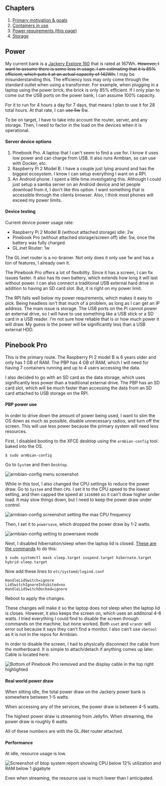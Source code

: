 ## Chapters
1. [Primary motivation & goals](https://github.com/cinimodev/portable-internet-in-a-box)
2. [Containers in use](https://github.com/cinimodev/portable-internet-in-a-box/blob/main/Containers%20in%20use.md)
3. [Power requirements (this page)](https://github.com/cinimodev/portable-internet-in-a-box/blob/main/Power%20Requirements.md)
4. [Storage](https://github.com/cinimodev/portable-internet-in-a-box/blob/main/Storage.md)

## Power
My current bank is a [Jackery Explore 160](https://www.jackery.com/products/explorer-160-portable-power-station) that is rated at 167Wh. ~~However, I want to assume there is some loss in usage. I am estimating that it is 85% efficient, which puts it at an actual capacity of 142Wh.~~ I may be misunderstanding this. The efficiency loss may only come through the standard outlet when using a transformer. For example, when plugging in a laptop using the power brick, the brick is only 85% efficient. If I only plan to come out the USB ports on the power bank, I can assume 100% capacity.

For it to run for 4 hours a day for 7 days, that means I plan to use it for 28 total hours. At that rate, I can ~~use 5w~~ 6w.

To be on target, I have to take into account the router, server, and any storage. Then, I need to factor in the load on the devices when it is operational. 

#### Server device options
1. Pinebook Pro. A laptop that I can't seem to find a use for. I know it uses low power and can charge from USB. It also runs Armbian, so can use with Docker, etc.
2. Raspberry Pi 2 Model B. I have a couple just lying around and has the biggest ecosystem. I know I can setup everything I want on a RPI.
3. An Android phone. I spent a little time investigating this. Although I could just setup a samba server on an Android device and let people download from it, I don't like this option. I want something that is accessible through the clients browser. Also, I think most phones will exceed my power limits. 

#### Device testing

Current device power usage rate:
* Raspberry Pi 2 Model B (without attached storage) idle: 2w
* Pinebook Pro (without attached storage/screen off) idle: 5w, once the battery was fully charged.
* GL.inet Router: 1w

The GL.inet router is a no-brainer. Not only does it only use 1w and has a ton of features, I already own it.

The Pinebook Pro offers a lot of flexibility. Since it has a screen, I can fix issues faster. It also has its own battery, which extends how long it will last without power. I can also connect a traditional USB external hard drive in addition to having an SD card slot. But, it is right on my power limit. 

The RPI falls well below my power requirements, which makes it easy to pick. Being headless isn't that much of a problem, as long as I can get an IP address. The main issue is storage. The USB ports on the Pi cannot power an external drive, so I will have to use something like a USB stick or a SD card in a USB reader. I'm not sure how reliable that is or how much power it will draw. My guess is the power will be significantly less than a USB external HDD. 

## Pinebook Pro
This is the primary route. The Raspberry Pi 2 model B is 6 years older and only has 1 GB of RAM. The PBP has 4 GB of RAM, which I will need for having 7 containers running and up to 4 users accessing the data. 

I also decided to go with an SD card as the data storage, which uses significantly less power than a traditional external drive. The PBP has an SD card slot, which will be much faster than accessing the data from an SD card attached to USB  storage on the RPI. 

#### PBP power use
In order to drive down the amount of power being used, I want to slim the OS down as much as possible, disable unnecessary radios, and turn off the screen. This will use less power because the primary system will need less resources. 

First, I disabled booting to the XFCE desktop using the `armbian-config` tool baked into the OS. 

```
$ sudo armbian-config
```

Go to `System` and then `Desktop`.

![armbian-config menu screenshot](https://github.com/cinimodev/portable-internet-in-a-box/blob/main/_images/Pasted%20image%2020221218185035.png)

While in this tool, I also changed the CPU settings to reduce the power draw. Go to `System` and then `CPU`.  I set it to the CPU speed to the lowest setting, and then capped the speed at `1416000` so it can't draw higher under load. It may slow things down, but I need to keep the power draw under control. 

![armbian-config screenshot setting the max CPU frequency](https://github.com/cinimodev/portable-internet-in-a-box/blob/main/_images/Pasted%20image%2020221218185207.png)

Then, I set it to `powersave`, which dropped the power draw by 1-2 watts.

![armbian-config setting to powersave mode](https://github.com/cinimodev/portable-internet-in-a-box/blob/main/_images/Pasted%20image%2020221218185348.png)

Next, I disabled hibernation/sleep when the laptop lid is closed. [These are the commands](https://www.tecmint.com/disable-suspend-and-hibernation-in-linux/) to do this:

```
$ sudo systemctl mask sleep.target suspend.target hibernate.target hybrid-sleep.target
```

Now add these lines to `etc/systemd/logind.conf`

```
HandleLidSwitch=ignore
LidSwitchIgnoreInhibited=no
HandleLidSwitchDocked=ignore
```

Reboot to apply the changes.

These changes will make it so the laptop does not sleep when the laptop lid is closes. However, it also keeps the screen on, which uses an additonal 4-6 watts. I tried everything I could find to disable the screen through commands on the machine, but none worked. Both `xset` and `xrandr` will error out because it says they can't find a monitor. I also can't use `vbetool`  as it is not in the repos for Armbian. 

In order to disable the screen, I had to physically disconnect the cable from the motherboard. It is simple to attach/detach if anything comes up later. Cable is located here:

![Bottom of Pinebook Pro removed and the display cable in the top right highlighted](https://github.com/cinimodev/portable-internet-in-a-box/blob/main/_images/Pasted%20image%2020221218192656.png)

#### Real world power draw
When sitting idle, the total power draw on the Jackery power bank is somewhere between 1-5 watts. 

When accessing any of the services, the power draw is between 4-5 watts. 

The highest power draw is streaming from Jellyfin. When streaming, the power draw is roughly 6 watts. 

All of these numbers are with the GL.iNet router attached. 

#### Performance
At idle, resource usage is low. 

![Screenshot of btop system report showing CPU below 12% utilization and RAM below 1 gigabyte](https://github.com/cinimodev/portable-internet-in-a-box/blob/main/_images/Pasted%20image%2020221218191456.png)

Even when streaming, the resource use is much lower than I anticipated. 

